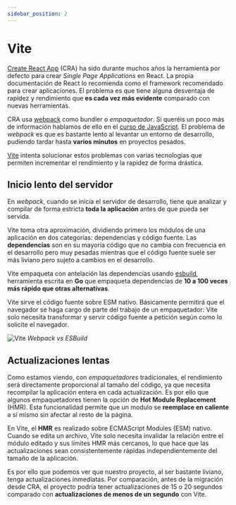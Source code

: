 ```yaml
---
sidebar_position: 2
---
```


# Vite

[Create React App](https://create-react-app.dev) (CRA) ha sido durante muchos años la herramienta por defecto para crear *Single Page Applications* en React. La propia documentación de React lo recomienda como el framework recomendado para crear aplicaciones. El problema es que tiene alguna desventaja de rapidez y rendimiento que **es cada vez más evidente** comparado con nuevas herramientas.

CRA usa [webpack](https://webpack.js.org) como bundler o *empaquetador*. Si queréis un poco más de información hablamos de ello en el [curso de JavaScript](https://javascript-course-threepoints.netlify.app/project/1_entorno/index.html#webpack). El problema de *webpack* es que es bastante lento al levantar un entorno de desarrollo, pudiendo tardar hasta **varios minutos** en proyectos pesados.

[Vite](https://vitejs.dev/) intenta solucionar estos problemas con varias tecnologías que permiten incrementar el rendimiento y la rapidez de forma drástica.

## Inicio lento del servidor

En *webpack*, cuando se inicia el servidor de desarrollo, tiene que analizar y compilar de forma estricta **toda la aplicación** antes de que pueda ser servida.

Vite toma otra aproximación, dividiendo primero los módulos de una aplicación en dos categorías: dependencias y código fuente. Las **dependencias** son en su mayoría código que no cambia con frecuencia en el desarrollo pero muy pesadas mientras que el código fuente suele ser más liviano pero sujeto a cambios en el desarrollo.

Vite empaqueta con antelación las dependencias usando [esbuild](https://esbuild.github.io/), herramienta escrita en **Go** que empaqueta dependencias de **10 a 100 veces más rápido que otras alternativas**.

Vite sirve el código fuente sobre ESM nativo. Básicamente permitirá que el navegador se haga cargo de parte del trabajo de un empaquetador: Vite solo necesita transformar y servir código fuente a petición según como lo solicite el navegador.

![Vite](../../static/img/tutorial/front/12-1-vite.png)
*Webpack vs ESBuild*

## Actualizaciones lentas

Como estamos viendo, con *empaquetadores* tradicionales, el rendimiento será directamente proporcional al tamaño del código, ya que necesita recompilar la aplicación entera en cada actualización. Es por ello que algunos empaquetadores tienen la opción de **Hot Module Replacement** (HMR). Esta funcionalidad permite que un modulo se **reemplace en caliente** a sí mismo sin afectar al resto de la página.

En Vite, el **HMR** es realizado sobre ECMAScript Modules (ESM) nativo. Cuando se edita un archivo, Vite solo necesita invalidar la relación entre el módulo editado y sus límites HMR más cercanos, lo que hace que las actualizaciones sean consistentemente rápidas independientemente del tamaño de la aplicación.

Es por ello que podemos ver que nuestro proyecto, al ser bastante liviano, tenga actualizaciones inmediatas. Por comparación, antes de la migración desde CRA, el proyecto podría tener actualizaciones de 15 o 20 segundos comparado con **actualizaciones de menos de un segundo** con Vite.
